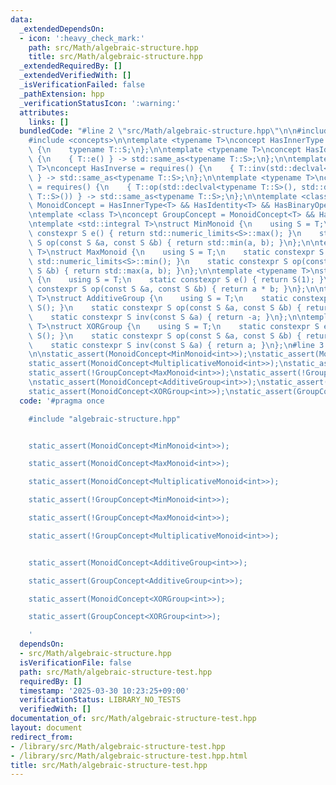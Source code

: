 ```yaml
---
data:
  _extendedDependsOn:
  - icon: ':heavy_check_mark:'
    path: src/Math/algebraic-structure.hpp
    title: src/Math/algebraic-structure.hpp
  _extendedRequiredBy: []
  _extendedVerifiedWith: []
  _isVerificationFailed: false
  _pathExtension: hpp
  _verificationStatusIcon: ':warning:'
  attributes:
    links: []
  bundledCode: "#line 2 \"src/Math/algebraic-structure.hpp\"\n\n#include <numeric>\n\
    #include <concepts>\n\ntemplate <typename T>\nconcept HasInnerType = requires()\
    \ {\n    typename T::S;\n};\n\ntemplate <typename T>\nconcept HasIdentity = requires()\
    \ {\n    { T::e() } -> std::same_as<typename T::S>;\n};\n\ntemplate <typename\
    \ T>\nconcept HasInverse = requires() {\n    { T::inv(std::declval<typename T::S>())\
    \ } -> std::same_as<typename T::S>;\n};\n\ntemplate <typename T>\nconcept HasBinaryOperation\
    \ = requires() {\n    { T::op(std::declval<typename T::S>(), std::declval<typename\
    \ T::S>()) } -> std::same_as<typename T::S>;\n};\n\ntemplate <class T>\nconcept\
    \ MonoidConcept = HasInnerType<T> && HasIdentity<T> && HasBinaryOperation<T>;\n\
    \ntemplate <class T>\nconcept GroupConcept = MonoidConcept<T> && HasInverse<T>;\n\
    \ntemplate <std::integral T>\nstruct MinMonoid {\n    using S = T;\n    static\
    \ constexpr S e() { return std::numeric_limits<S>::max(); }\n    static constexpr\
    \ S op(const S &a, const S &b) { return std::min(a, b); }\n};\n\ntemplate <std::integral\
    \ T>\nstruct MaxMonoid {\n    using S = T;\n    static constexpr S e() { return\
    \ std::numeric_limits<S>::min(); }\n    static constexpr S op(const S &a, const\
    \ S &b) { return std::max(a, b); }\n};\n\ntemplate <typename T>\nstruct MultiplicativeMonoid\
    \ {\n    using S = T;\n    static constexpr S e() { return S(1); }\n    static\
    \ constexpr S op(const S &a, const S &b) { return a * b; }\n};\n\ntemplate <typename\
    \ T>\nstruct AdditiveGroup {\n    using S = T;\n    static constexpr S e() { return\
    \ S(); }\n    static constexpr S op(const S &a, const S &b) { return a + b; }\n\
    \    static constexpr S inv(const S &a) { return -a; }\n};\n\ntemplate <typename\
    \ T>\nstruct XORGroup {\n    using S = T;\n    static constexpr S e() { return\
    \ S(); }\n    static constexpr S op(const S &a, const S &b) { return a ^ b; }\n\
    \    static constexpr S inv(const S &a) { return a; }\n};\n#line 3 \"src/Math/algebraic-structure-test.hpp\"\
    \n\nstatic_assert(MonoidConcept<MinMonoid<int>>);\nstatic_assert(MonoidConcept<MaxMonoid<int>>);\n\
    static_assert(MonoidConcept<MultiplicativeMonoid<int>>);\nstatic_assert(!GroupConcept<MinMonoid<int>>);\n\
    static_assert(!GroupConcept<MaxMonoid<int>>);\nstatic_assert(!GroupConcept<MultiplicativeMonoid<int>>);\n\
    \nstatic_assert(MonoidConcept<AdditiveGroup<int>>);\nstatic_assert(GroupConcept<AdditiveGroup<int>>);\n\
    static_assert(MonoidConcept<XORGroup<int>>);\nstatic_assert(GroupConcept<XORGroup<int>>);\n"
  code: '#pragma once

    #include "algebraic-structure.hpp"


    static_assert(MonoidConcept<MinMonoid<int>>);

    static_assert(MonoidConcept<MaxMonoid<int>>);

    static_assert(MonoidConcept<MultiplicativeMonoid<int>>);

    static_assert(!GroupConcept<MinMonoid<int>>);

    static_assert(!GroupConcept<MaxMonoid<int>>);

    static_assert(!GroupConcept<MultiplicativeMonoid<int>>);


    static_assert(MonoidConcept<AdditiveGroup<int>>);

    static_assert(GroupConcept<AdditiveGroup<int>>);

    static_assert(MonoidConcept<XORGroup<int>>);

    static_assert(GroupConcept<XORGroup<int>>);

    '
  dependsOn:
  - src/Math/algebraic-structure.hpp
  isVerificationFile: false
  path: src/Math/algebraic-structure-test.hpp
  requiredBy: []
  timestamp: '2025-03-30 10:23:25+09:00'
  verificationStatus: LIBRARY_NO_TESTS
  verifiedWith: []
documentation_of: src/Math/algebraic-structure-test.hpp
layout: document
redirect_from:
- /library/src/Math/algebraic-structure-test.hpp
- /library/src/Math/algebraic-structure-test.hpp.html
title: src/Math/algebraic-structure-test.hpp
---
```

